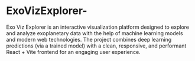 # ExoVizExplorer-
Exo Viz Explorer is an interactive visualization platform designed to explore and analyze exoplanetary data with the help of machine learning models and modern web technologies. The project combines deep learning predictions (via a trained model) with a clean, responsive, and performant React + Vite frontend for an engaging user experience.
